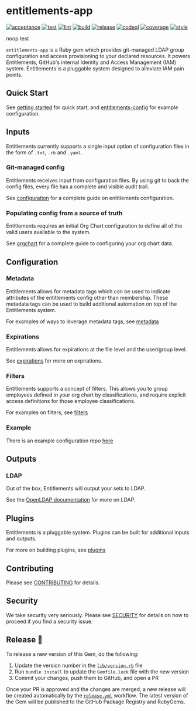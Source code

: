 # entitlements-app

[![acceptance](https://github.com/github/entitlements-app/actions/workflows/acceptance.yml/badge.svg)](https://github.com/github/entitlements-app/actions/workflows/acceptance.yml) [![test](https://github.com/github/entitlements-app/actions/workflows/test.yml/badge.svg)](https://github.com/github/entitlements-app/actions/workflows/test.yml) [![lint](https://github.com/github/entitlements-app/actions/workflows/lint.yml/badge.svg)](https://github.com/github/entitlements-app/actions/workflows/lint.yml) [![build](https://github.com/github/entitlements-app/actions/workflows/build.yml/badge.svg)](https://github.com/github/entitlements-app/actions/workflows/build.yml) [![release](https://github.com/github/entitlements-app/actions/workflows/release.yml/badge.svg)](https://github.com/github/entitlements-app/actions/workflows/release.yml) [![codeql](https://github.com/github/entitlements-app/actions/workflows/codeql-analysis.yml/badge.svg)](https://github.com/github/entitlements-app/actions/workflows/codeql-analysis.yml) [![coverage](https://img.shields.io/badge/coverage-100%25-success)](https://img.shields.io/badge/coverage-100%25-success) [![style](https://img.shields.io/badge/code%20style-rubocop--github-blue)](https://github.com/github/rubocop-github)

noop test

`entitlements-app` is a Ruby gem which provides git-managed LDAP group configuration and access provisioning to your declared resources. It powers Entitlements, GitHub's internal Identity and Access Management (IAM) system. Entitlements is a pluggable system designed to alleviate IAM pain points.

## Quick Start

See [getting started](docs/getting-started.md) for quick start, and [entitlements-config](https://github.com/github/entitlements-config) for example configuration.

## Inputs

Entitlements currently supports a single input option of configuration files in the form of `.txt`, `.rb` and `.yaml`.

### Git-managed config

Entitlements receives input from configuration files. By using git to back the config files, every file has a complete and visible audit trail.

See [configuration](docs/configuration.md) for a complete guide on entitlements configuration.

### Populating config from a source of truth

Entitlements requires an initial Org Chart configuration to define all of the valid users available to the system.

See [orgchart](docs/orgchart.md) for a complete guide to configuring your org chart data.

## Configuration

### Metadata

Entitlements allows for metadata tags which can be used to indicate attributes of the entitlements config other than membership. These metadata tags can be used to build additional automation on top of the Entitlements system.

For examples of ways to leverage metadata tags, see [metadata](docs/metadata.md)

### Expirations

Entitlements allows for expirations at the file level and the user/group level.

See [expirations](docs/configuration.md#expiration) for more on expirations.

### Filters

Entitlements supports a concept of filters. This allows you to group employees defined in your org chart by classifications, and require explicit access definitions for those employee classifications.

For examples on filters, see [filters](docs/filters.md)

### Example

There is an example configuration repo [here](https://github.com/github/entitlements-config)

## Outputs

### LDAP

Out of the box, Entitlements will output your sets to LDAP.

See the [OpenLDAP documentation](https://www.openldap.org/doc/) for more on LDAP.

## Plugins

Entitlements is a pluggable system. Plugins can be built for additional inputs and outputs.

For more on building plugins, see [plugins](docs/plugins.md)

## Contributing

Please see [CONTRIBUTING](CONTRIBUTING.md) for details.

## Security

We take security very seriously. Please see [SECURITY](SECURITY.md) for details on how to proceed if you find a security issue.

## Release 🚀

To release a new version of this Gem, do the following:

1. Update the version number in the [`lib/version.rb`](lib/version.rb) file
2. Run `bundle install` to update the `Gemfile.lock` file with the new version
3. Commit your changes, push them to GitHub, and open a PR

Once your PR is approved and the changes are merged, a new release will be created automatically by the [`release.yml`](.github/workflows/release.yml) workflow. The latest version of the Gem will be published to the GitHub Package Registry and RubyGems.
